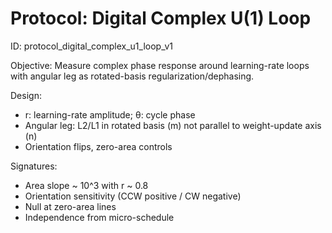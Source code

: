 # Protocol: Digital Complex U(1) Loop

ID: protocol_digital_complex_u1_loop_v1

Objective: Measure complex phase response around learning-rate loops with angular leg as rotated-basis regularization/dephasing.

Design:
- r: learning-rate amplitude; θ: cycle phase
- Angular leg: L2/L1 in rotated basis (m) not parallel to weight-update axis (n)
- Orientation flips, zero-area controls

Signatures:
- Area slope ~ 10^3 with r ~ 0.8
- Orientation sensitivity (CCW positive / CW negative)
- Null at zero-area lines
- Independence from micro-schedule
